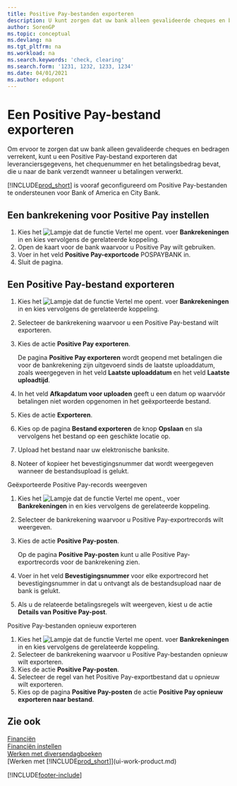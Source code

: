 ```yaml
---
title: Positive Pay-bestanden exporteren
description: U kunt zorgen dat uw bank alleen gevalideerde cheques en bedragen verrekent door een Positive Pay-bestand te exporteren dat gegevens over leveranciers en betalingen bevat.
author: SorenGP
ms.topic: conceptual
ms.devlang: na
ms.tgt_pltfrm: na
ms.workload: na
ms.search.keywords: 'check, clearing'
ms.search.form: '1231, 1232, 1233, 1234'
ms.date: 04/01/2021
ms.author: edupont
---
```

# Een Positive Pay-bestand exporteren
Om ervoor te zorgen dat uw bank alleen gevalideerde cheques en bedragen verrekent, kunt u een Positive Pay-bestand exporteren dat leveranciersgegevens, het chequenummer en het betalingsbedrag bevat, die u naar de bank verzendt wanneer u betalingen verwerkt.

[!INCLUDE[prod_short](includes/prod_short.md)] is vooraf geconfigureerd om Positive Pay-bestanden te ondersteunen voor Bank of America en City Bank.

## Een bankrekening voor Positive Pay instellen
1. Kies het ![Lampje dat de functie Vertel me opent.](media/ui-search/search_small.png "Vertel me wat u wilt doen") voer **Bankrekeningen** in en kies vervolgens de gerelateerde koppeling.
2. Open de kaart voor de bank waarvoor u Positive Pay wilt gebruiken.
3. Voer in het veld **Positive Pay-exportcode** POSPAYBANK in.
4. Sluit de pagina.

## Een Positive Pay-bestand exporteren
1. Kies het ![Lampje dat de functie Vertel me opent.](media/ui-search/search_small.png "Vertel me wat u wilt doen") voer **Bankrekeningen** in en kies vervolgens de gerelateerde koppeling.
2. Selecteer de bankrekening waarvoor u een Positive Pay-bestand wilt exporteren.
3. Kies de actie **Positive Pay exporteren**.

    De pagina **Positive Pay exporteren** wordt geopend met betalingen die voor de bankrekening zijn uitgevoerd sinds de laatste uploaddatum, zoals weergegeven in het veld **Laatste uploaddatum** en het veld **Laatste uploadtijd**.
4. In het veld **Afkapdatum voor uploaden** geeft u een datum op waarvóór betalingen niet worden opgenomen in het geëxporteerde bestand.
5. Kies de actie **Exporteren**.
6. Kies op de pagina **Bestand exporteren** de knop **Opslaan** en sla vervolgens het bestand op een geschikte locatie op.
7. Upload het bestand naar uw elektronische banksite.
8. Noteer of kopieer het bevestigingsnummer dat wordt weergegeven wanneer de bestandsupload is gelukt.

Geëxporteerde Positive Pay-records weergeven

1. Kies het ![Lampje dat de functie Vertel me opent.](media/ui-search/search_small.png "Vertel me wat u wilt doen"), voer **Bankrekeningen** in en kies vervolgens de gerelateerde koppeling.
2. Selecteer de bankrekening waarvoor u Positive Pay-exportrecords wilt weergeven.
3. Kies de actie **Positive Pay-posten**.

    Op de pagina **Positive Pay-posten** kunt u alle Positive Pay-exportrecords voor de bankrekening zien.
4. Voer in het veld **Bevestigingsnummer** voor elke exportrecord het bevestigingsnummer in dat u ontvangt als de bestandsupload naar de bank is gelukt.
5. Als u de relateerde betalingsregels wilt weergeven, kiest u de actie **Details van Positive Pay-post**.

Positive Pay-bestanden opnieuw exporteren

1. Kies het ![Lampje dat de functie Vertel me opent.](media/ui-search/search_small.png "Vertel me wat u wilt doen") voer **Bankrekeningen** in en kies vervolgens de gerelateerde koppeling.
2. Selecteer de bankrekening waarvoor u Positive Pay-bestanden opnieuw wilt exporteren.
3. Kies de actie **Positive Pay-posten**.
4. Selecteer de regel van het Positive Pay-exportbestand dat u opnieuw wilt exporteren.
5. Kies op de pagina **Positive Pay-posten** de actie **Positive Pay opnieuw exporteren naar bestand**.

## Zie ook
[Financiën](finance.md)  
[Financiën instellen](finance-setup-finance.md)  
[Werken met diversendagboeken](ui-work-general-journals.md)  
[Werken met [!INCLUDE[prod_short](includes/prod_short.md)]](ui-work-product.md)


[!INCLUDE[footer-include](includes/footer-banner.md)]